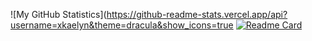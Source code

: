 ![My GitHub Statistics](https://github-readme-stats.vercel.app/api?username=xkaelyn&theme=dracula&show_icons=true
[![Readme Card](https://github-readme-stats.vercel.app/api/pin/?username=xkaelyn&repo=F1-23-Discord-RPC)](https://github.com/xkaelyn/F1-23-Discord-RPC)
